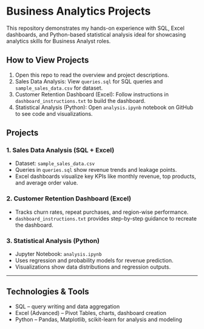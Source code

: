 # Business Analytics Projects

This repository demonstrates my hands-on experience with SQL, Excel dashboards, and Python-based statistical analysis ideal for showcasing analytics skills for Business Analyst roles.

## How to View Projects
1. Open this repo to read the overview and project descriptions.
2. Sales Data Analysis: View `queries.sql` for SQL queries and `sample_sales_data.csv` for dataset.
3. Customer Retention Dashboard (Excel): Follow instructions in `dashboard_instructions.txt` to build the dashboard.
4. Statistical Analysis (Python): Open `analysis.ipynb` notebook on GitHub to see code and visualizations.

## Projects

### 1. Sales Data Analysis (SQL + Excel)
- Dataset: `sample_sales_data.csv`  
- Queries in `queries.sql` show revenue trends and leakage points.  
- Excel dashboards visualize key KPIs like monthly revenue, top products, and average order value.

### 2. Customer Retention Dashboard (Excel)
- Tracks churn rates, repeat purchases, and region-wise performance.  
- `dashboard_instructions.txt` provides step-by-step guidance to recreate the dashboard.

### 3. Statistical Analysis (Python)
- Jupyter Notebook: `analysis.ipynb`  
- Uses regression and probability models for revenue prediction.  
- Visualizations show data distributions and regression outputs.

---

## Technologies & Tools
- SQL – query writing and data aggregation  
- Excel (Advanced) – Pivot Tables, charts, dashboard creation  
- Python – Pandas, Matplotlib, scikit-learn for analysis and modeling


